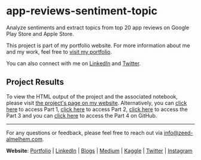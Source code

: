 # app-reviews-sentiment-topic
Analyze sentiments and extract topics from top 20 app reviews on Google Play Store and Apple Store.

This project is part of my portfolio website. For more information about me and my work, feel free to [visit my portfolio](https://www.zeed-almelhem.com).

You can also connect with me on [LinkedIn]( https://www.linkedin.com/in/zeed-almelhem) and [Twitter](https://twitter.com/Zeed_almelhem).


## Project Results

To view the HTML output of the project and the associated notebook, please visit [the project's page on my website](https://www.zeed-almelhem.com/app-reviews). Alternatively, you can [click here](https://github.com/Zeed-Almelhem/app-reviews-sentiment-topic/blob/main/App_Reviews_SA%26TM%20-%20Part%201.ipynb) to access Part 1, [click here](https://github.com/Zeed-Almelhem/app-reviews-sentiment-topic/blob/main/App_Reviews_SA%26TM%20-%20Part%202.ipynb) to access Part 2, [click here](https://github.com/Zeed-Almelhem/app-reviews-sentiment-topic/blob/main/App_Reviews_SA%26TM%20-%20Part%203.ipynb) to access the Part 3 and you can [click here](https://github.com/Zeed-Almelhem/app-reviews-sentiment-topic/blob/main/App_Reviews_SA%26TM%20-%20Part%204.ipynb) to access the Part 4 on GitHub.

----

For any questions or feedback, please feel free to reach out via info@zeed-almelhem.com.

**Website**: [Portfolio](https://www.zeed-almelhem.com/) | [LinkedIn](https://www.linkedin.com/in/zeed-almelhem) | [Blogs](https://www.zeed-almelhem.com/blog) | [Medium](https://medium.com/@zeed.almelhem) | [Kaggle](https://www.kaggle.com/zeeda1melhem) | [Twitter](https://twitter.com/Zeed_almelhem) | [Instagram](https://www.instagram.com/zeed_almelhem/)

